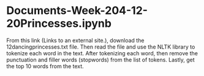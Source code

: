 # Documents-Week-204-12-20Princesses.ipynb
From this link (Links to an external site.), download the 12dancingprincesses.txt file. 
Then read the file and use the NLTK library to tokenize each word in the text. 
After tokenizing each word, then remove the punctuation and filler words (stopwords) from the list of tokens. 
Lastly, get the top 10 words from the text.

